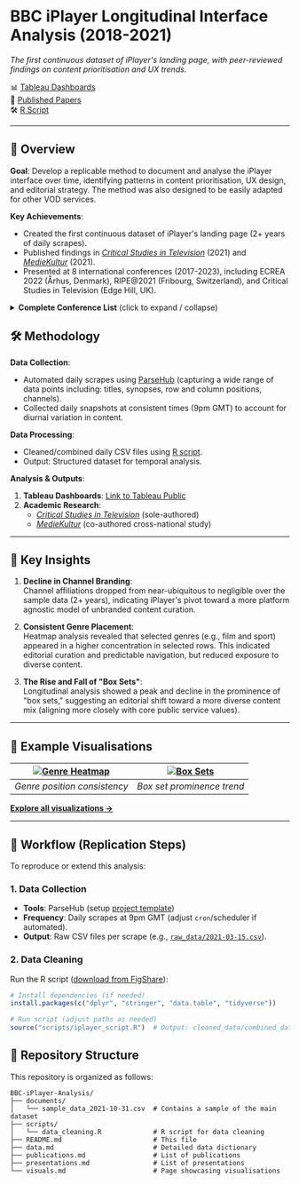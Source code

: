 # BBC iPlayer Longitudinal Interface Analysis (2018-2021)  
*The first continuous dataset of iPlayer's landing page, with peer-reviewed findings on content prioritisation and UX trends.*  

📊 [Tableau Dashboards](https://public.tableau.com/app/profile/jp.kelly8457/viz/AnAnalysisoftheBBCiPlayer/iPlayerAnalysis)  
📝 [Published Papers](https://github.com/JP-Kelly/BBC-iPlayer-Analysis/blob/main/publications.md)  
🛠️ [R Script](https://figshare.com/articles/software/R_Script_-_Cleaning_BBC_iPlayer_Interface_Data/13296437)   

---

## 📌 Overview  
**Goal**: Develop a replicable method to document and analyse the iPlayer interface over time, identifying patterns in content prioritisation, UX design, and editorial strategy. The method was also designed to be easily adapted for other VOD services.  

**Key Achievements**:  
- Created the first continuous dataset of iPlayer's landing page (2+ years of daily scrapes).  
- Published findings in [*Critical Studies in Television*](https://journals.sagepub.com/doi/full/10.1177/17496020211024201) (2021) and [*MedieKultur*](https://tidsskrift.dk/mediekultur/article/view/122386) (2021).  
- Presented at 8 international conferences (2017-2023), including ECREA 2022 (Århus, Denmark), RIPE@2021 (Fribourg, Switzerland), and Critical Studies in Television (Edge Hill, UK).  

<details>
<summary><b>Complete Conference List</b> (click to expand / collapse)</summary>   

- Digital Culture Meets Data (University of Brighton, UK, 2017)  
- Public Service Media's Online Strategies (Prague National Film Archive, Czech Rep., 2019)  
- Algorithms in Film and Television (Bilgi University, Türkiye, 2021)  
- Critical Studies in Television 2021 (Edge Hill University, UK, 2021)  
- RIPE@2021 (University of Fribourg, Switzerland, 2021)  
- Critical Studies in Television 2022 (Edge Hill University, UK, 2022)  
- ECREA 2022 (Århus University, Denmark, 2022)  
- Television Publishing Strategies in an On-Demand Driven Media Culture (Århus University, Denmark, 2023)  
- Media Ecologies (Royal Holloway, UK, 2023)  
</details>


## 🛠️ Methodology  
**Data Collection**:  
- Automated daily scrapes using [ParseHub](https://www.parsehub.com/) (capturing a wide range of data points including: titles, synopses, row and column positions, channels).  
- Collected daily snapshots at consistent times (9pm GMT) to account for diurnal variation in content.  

**Data Processing**:  
- Cleaned/combined daily CSV files using [R script](https://figshare.com/articles/software/R_Script_-_Cleaning_BBC_iPlayer_Interface_Data/13296437).  
- Output: Structured dataset for temporal analysis.  

**Analysis & Outputs**:  
1. **Tableau Dashboards**: [Link to Tableau Public](https://public.tableau.com/app/profile/jp.kelly8457/viz/AnAnalysisoftheBBCiPlayer/iPlayerAnalysis)  
2. **Academic Research**:  
   - [*Critical Studies in Television*](https://journals.sagepub.com/doi/full/10.1177/17496020211024201) (sole-authored)  
   - [*MedieKultur*](https://tidsskrift.dk/mediekultur/article/view/122386) (co-authored cross-national study)  

---

## 🎯 Key Insights  
1. **Decline in Channel Branding**:  
   Channel affiliations dropped from near-ubiquitous to negligible over the sample data (2+ years), indicating iPlayer's pivot toward a more platform agnostic model of unbranded content curation.  

2. **Consistent Genre Placement**:  
   Heatmap analysis revealed that selected genres (e.g., film and sport) appeared in a higher concentration in selected rows. This indicated editorial curation and predictable navigation, but reduced exposure to diverse content.  

3. **The Rise and Fall of "Box Sets"**:  
   Longitudinal analysis showed a peak and decline in the prominence of "box sets," suggesting an editorial shift toward a more diverse content mix (aligning more closely with core public service values).  

---

## 📸 Example Visualisations  

| [![Genre Heatmap](https://github.com/user-attachments/assets/84cc2ec6-cade-4494-ac3d-46da7ed69378)](https://public.tableau.com/app/profile/jp.kelly8457/viz/AnAnalysisoftheBBCiPlayer/iPlayerAnalysis) | [![Box Sets](https://github.com/user-attachments/assets/1a266b17-7d40-41a7-ade1-f1c990531930)](https://public.tableau.com/app/profile/jp.kelly8457/viz/AnAnalysisoftheBBCiPlayer/iPlayerAnalysis) |  
|:---:|:---:|  
| *Genre position consistency* | *Box set prominence trend* |  

[**Explore all visualizations →**](https://public.tableau.com/app/profile/jp.kelly8457/viz/AnAnalysisoftheBBCiPlayer/iPlayerAnalysis)  

---

## 🔄 Workflow (Replication Steps)  

To reproduce or extend this analysis:  

### 1. **Data Collection**  
- **Tools**: ParseHub (setup [project template](https://www.parsehub.com/))  
- **Frequency**: Daily scrapes at 9pm GMT (adjust `cron`/scheduler if automated).  
- **Output**: Raw CSV files per scrape (e.g., [`raw_data/2021-03-15.csv`](https://github.com/JP-Kelly/BBC-iPlayer-Analysis/blob/main/documents/sample_data_2021-10-31.csv)).  

### 2. **Data Cleaning**  
Run the R script ([download from FigShare](https://figshare.com/articles/software/R_Script_-_Cleaning_BBC_iPlayer_Interface_Data/13296437)):  
```r
# Install dependencies (if needed)  
install.packages(c("dplyr", "stringer", "data.table", "tidyverse"))  

# Run script (adjust paths as needed)  
source("scripts/iplayer_script.R")  # Output: cleaned_data/combined_dataset.csv  
```

## 📂 Repository Structure  

This repository is organized as follows:
```
BBC-iPlayer-Analysis/
├── documents/
│   └── sample_data_2021-10-31.csv  # Contains a sample of the main dataset
├── scripts/
│   └── data_cleaning.R             # R script for data cleaning
├── README.md                       # This file
├── data.md                         # Detailed data dictionary
├── publications.md                 # List of publications
├── presentations.md                # List of presentations
└── visuals.md                      # Page showcasing visualisations
```
